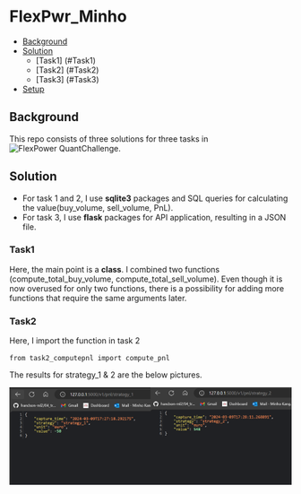 # FlexPwr_Minho

* [Background](#Background)
* [Solution](#Solution)
  * [Task1] (#Task1)
  * [Task2] (#Task2)
  * [Task3] (#Task3)
* [Setup](#Setup)

## Background
This repo consists of three solutions for three tasks in![**FlexPower QuantChallenge**](https://github.com/FlexPwr/QuantChallenge). 

## Solution
* For task 1 and 2, I use **sqlite3** packages and SQL queries for calculating the value(buy_volume, sell_volume, PnL).
* For task 3, I use **flask** packages for API application, resulting in a JSON file. 
### Task1
Here, the main point is a **class**. I combined two functions (compute_total_buy_volume, compute_total_sell_volume). Even though it is now overused for only two functions, there is a possibility for adding more functions that require the same arguments later. 

### Task2
Here, I import the function in task 2
```{python}
from task2_computepnl import compute_pnl
```

The results for strategy_1 & 2 are the below pictures. 

<div style="display: flex;">
    <img src="pics/strategy_1.png" alt="strategy_1" style="width: 50%;"/>
    <img src="pics/strategy_2.png" alt="strategy_2" style="width: 50%;"/>
</div>




